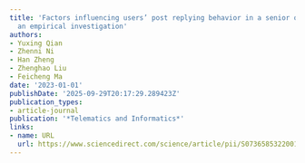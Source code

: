 ```yaml
---
title: 'Factors influencing users’ post replying behavior in a senior online community:
  an empirical investigation'
authors:
- Yuxing Qian
- Zhenni Ni
- Han Zheng
- Zhenghao Liu
- Feicheng Ma
date: '2023-01-01'
publishDate: '2025-09-29T20:17:29.289423Z'
publication_types:
- article-journal
publication: '*Telematics and Informatics*'
links:
- name: URL
  url: https://www.sciencedirect.com/science/article/pii/S0736585322001599
---
```

